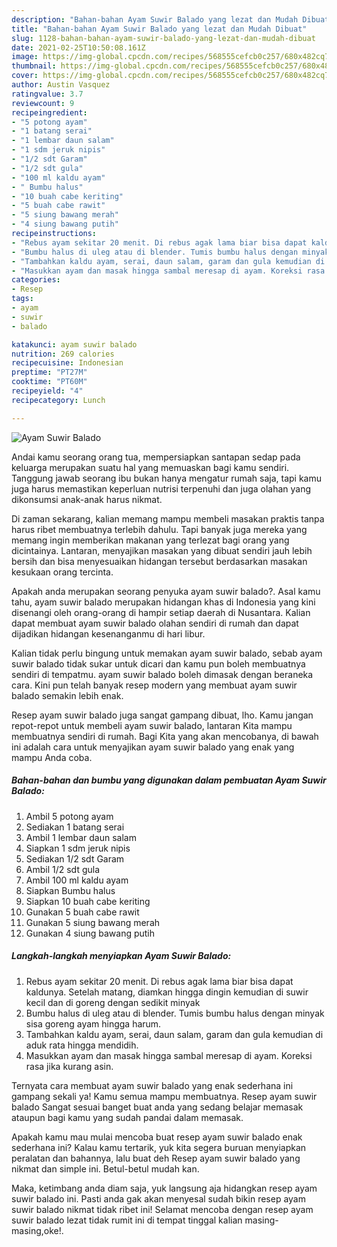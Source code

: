 ```yaml
---
description: "Bahan-bahan Ayam Suwir Balado yang lezat dan Mudah Dibuat"
title: "Bahan-bahan Ayam Suwir Balado yang lezat dan Mudah Dibuat"
slug: 1128-bahan-bahan-ayam-suwir-balado-yang-lezat-dan-mudah-dibuat
date: 2021-02-25T10:50:08.161Z
image: https://img-global.cpcdn.com/recipes/568555cefcb0c257/680x482cq70/ayam-suwir-balado-foto-resep-utama.jpg
thumbnail: https://img-global.cpcdn.com/recipes/568555cefcb0c257/680x482cq70/ayam-suwir-balado-foto-resep-utama.jpg
cover: https://img-global.cpcdn.com/recipes/568555cefcb0c257/680x482cq70/ayam-suwir-balado-foto-resep-utama.jpg
author: Austin Vasquez
ratingvalue: 3.7
reviewcount: 9
recipeingredient:
- "5 potong ayam"
- "1 batang serai"
- "1 lembar daun salam"
- "1 sdm jeruk nipis"
- "1/2 sdt Garam"
- "1/2 sdt gula"
- "100 ml kaldu ayam"
- " Bumbu halus"
- "10 buah cabe keriting"
- "5 buah cabe rawit"
- "5 siung bawang merah"
- "4 siung bawang putih"
recipeinstructions:
- "Rebus ayam sekitar 20 menit. Di rebus agak lama biar bisa dapat kaldunya. Setelah matang, diamkan hingga dingin kemudian di suwir kecil dan di goreng dengan sedikit minyak"
- "Bumbu halus di uleg atau di blender. Tumis bumbu halus dengan minyak sisa goreng ayam hingga harum."
- "Tambahkan kaldu ayam, serai, daun salam, garam dan gula kemudian di aduk rata hingga mendidih."
- "Masukkan ayam dan masak hingga sambal meresap di ayam. Koreksi rasa jika kurang asin."
categories:
- Resep
tags:
- ayam
- suwir
- balado

katakunci: ayam suwir balado 
nutrition: 269 calories
recipecuisine: Indonesian
preptime: "PT27M"
cooktime: "PT60M"
recipeyield: "4"
recipecategory: Lunch

---
```



![Ayam Suwir Balado](https://img-global.cpcdn.com/recipes/568555cefcb0c257/680x482cq70/ayam-suwir-balado-foto-resep-utama.jpg)

Andai kamu seorang orang tua, mempersiapkan santapan sedap pada keluarga merupakan suatu hal yang memuaskan bagi kamu sendiri. Tanggung jawab seorang ibu bukan hanya mengatur rumah saja, tapi kamu juga harus memastikan keperluan nutrisi terpenuhi dan juga olahan yang dikonsumsi anak-anak harus nikmat.

Di zaman  sekarang, kalian memang mampu membeli masakan praktis tanpa harus ribet membuatnya terlebih dahulu. Tapi banyak juga mereka yang memang ingin memberikan makanan yang terlezat bagi orang yang dicintainya. Lantaran, menyajikan masakan yang dibuat sendiri jauh lebih bersih dan bisa menyesuaikan hidangan tersebut berdasarkan masakan kesukaan orang tercinta. 



Apakah anda merupakan seorang penyuka ayam suwir balado?. Asal kamu tahu, ayam suwir balado merupakan hidangan khas di Indonesia yang kini disenangi oleh orang-orang di hampir setiap daerah di Nusantara. Kalian dapat membuat ayam suwir balado olahan sendiri di rumah dan dapat dijadikan hidangan kesenanganmu di hari libur.

Kalian tidak perlu bingung untuk memakan ayam suwir balado, sebab ayam suwir balado tidak sukar untuk dicari dan kamu pun boleh membuatnya sendiri di tempatmu. ayam suwir balado boleh dimasak dengan beraneka cara. Kini pun telah banyak resep modern yang membuat ayam suwir balado semakin lebih enak.

Resep ayam suwir balado juga sangat gampang dibuat, lho. Kamu jangan repot-repot untuk membeli ayam suwir balado, lantaran Kita mampu membuatnya sendiri di rumah. Bagi Kita yang akan mencobanya, di bawah ini adalah cara untuk menyajikan ayam suwir balado yang enak yang mampu Anda coba.

<!--inarticleads1-->

##### Bahan-bahan dan bumbu yang digunakan dalam pembuatan Ayam Suwir Balado:

1. Ambil 5 potong ayam
1. Sediakan 1 batang serai
1. Ambil 1 lembar daun salam
1. Siapkan 1 sdm jeruk nipis
1. Sediakan 1/2 sdt Garam
1. Ambil 1/2 sdt gula
1. Ambil 100 ml kaldu ayam
1. Siapkan  Bumbu halus
1. Siapkan 10 buah cabe keriting
1. Gunakan 5 buah cabe rawit
1. Gunakan 5 siung bawang merah
1. Gunakan 4 siung bawang putih




<!--inarticleads2-->

##### Langkah-langkah menyiapkan Ayam Suwir Balado:

1. Rebus ayam sekitar 20 menit. Di rebus agak lama biar bisa dapat kaldunya. Setelah matang, diamkan hingga dingin kemudian di suwir kecil dan di goreng dengan sedikit minyak
1. Bumbu halus di uleg atau di blender. Tumis bumbu halus dengan minyak sisa goreng ayam hingga harum.
1. Tambahkan kaldu ayam, serai, daun salam, garam dan gula kemudian di aduk rata hingga mendidih.
1. Masukkan ayam dan masak hingga sambal meresap di ayam. Koreksi rasa jika kurang asin.




Ternyata cara membuat ayam suwir balado yang enak sederhana ini gampang sekali ya! Kamu semua mampu membuatnya. Resep ayam suwir balado Sangat sesuai banget buat anda yang sedang belajar memasak ataupun bagi kamu yang sudah pandai dalam memasak.

Apakah kamu mau mulai mencoba buat resep ayam suwir balado enak sederhana ini? Kalau kamu tertarik, yuk kita segera buruan menyiapkan peralatan dan bahannya, lalu buat deh Resep ayam suwir balado yang nikmat dan simple ini. Betul-betul mudah kan. 

Maka, ketimbang anda diam saja, yuk langsung aja hidangkan resep ayam suwir balado ini. Pasti anda gak akan menyesal sudah bikin resep ayam suwir balado nikmat tidak ribet ini! Selamat mencoba dengan resep ayam suwir balado lezat tidak rumit ini di tempat tinggal kalian masing-masing,oke!.

